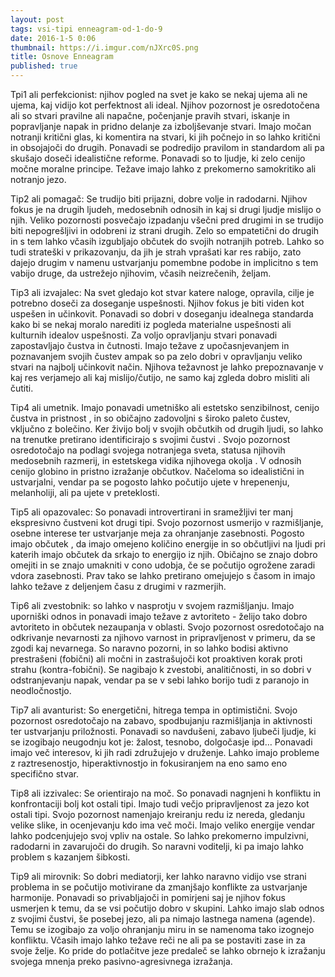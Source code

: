 ```yaml
---
layout: post
tags: vsi-tipi enneagram-od-1-do-9 
date: 2016-1-5 0:06
thumbnail: https://i.imgur.com/nJXrc0S.png
title: Osnove Enneagram
published: true
---
```


Tpi1 ali perfekcionist: njihov pogled na svet je kako se nekaj ujema ali ne ujema, kaj vidijo kot perfektnost ali ideal. Njihov pozornost je osredotočena ali so stvari pravilne ali napačne, počenjanje pravih stvari, iskanje in popravljanje napak in pridno delanje za izboljševanje stvari. Imajo močan notranji kritični glas, ki komentira na stvari, ki jih počnejo in so lahko kritični in obsojajoči do drugih. Ponavadi se podredijo pravilom in standardom ali pa skušajo doseči idealistične reforme. Ponavadi so to ljudje, ki zelo cenijo močne moralne principe. Težave imajo lahko z prekomerno samokritiko ali notranjo jezo.<!--more-->

Tip2 ali pomagač: Se trudijo biti prijazni, dobre volje in radodarni. Njihov fokus je na drugih ljudeh, medosebnih odnosih in kaj si drugi ljudje mislijo o njih. Veliko pozornosti posvečajo izpadanju všečni pred drugimi in se trudijo biti nepogrešljivi in odobreni iz strani drugih. Zelo so empatetični do drugih in s tem lahko včasih izgubljajo občutek do svojih notranjih potreb. Lahko so tudi strateški v prikazovanju, da jih je strah vprašati kar res rabijo, zato dajejo drugim v namenu ustvarjanju pomembne podobe in implicitno s tem vabijo druge, da ustrežejo njihovim, včasih neizrečenih, željam.

Tip3 ali izvajalec: Na svet gledajo kot stvar katere naloge, opravila, cilje je potrebno doseči za doseganje uspešnosti. Njihov fokus je biti viden kot uspešen in učinkovit. Ponavadi so dobri v doseganju idealnega standarda kako bi se nekaj moralo narediti iz pogleda materialne uspešnosti ali kulturnih idealov uspešnosti. Za voljo opravljanju stvari ponavadi zapostavljajo čustva in čutnosti. Imajo težave z upočasnjevanjem in poznavanjem svojih čustev ampak so pa zelo dobri v opravljanju veliko stvari na najbolj učinkovit način. Njihova težavnost je lahko prepoznavanje v kaj res verjamejo ali kaj mislijo/čutijo, ne samo kaj zgleda dobro misliti ali čutiti.

Tip4 ali umetnik.  Imajo ponavadi umetniško ali estetsko senzibilnost, cenijo čustva in pristnost , in so običajno zadovoljni s široko paleto čustev, vključno z bolečino. Ker živijo bolj  v svojih občutkih od drugih ljudi, so lahko na trenutke pretirano identificirajo s svojimi čustvi . Svojo pozornost osredotočajo na podlagi svojega notranjega sveta, statusa njihovih medosebnih razmerij, in estetskega vidika njihovega okolja . V odnosih cenijo globino in pristno izražanje občutkov. Načeloma so idealistični in ustvarjalni, vendar pa se pogosto lahko počutijo ujete v hrepenenju, melanholiji, ali pa ujete v preteklosti.

Tip5 ali opazovalec: So ponavadi introvertirani in sramežljivi ter manj ekspresivno čustveni kot drugi tipi. Svojo pozornost usmerijo v razmišljanje, osebne interese ter ustvarjanje meja za ohranjanje zasebnosti. Pogosto imajo občutek , da imajo omejeno količino energije in so občutljivi na ljudi pri katerih imajo občutek da srkajo to energijo iz njih. Običajno se znajo dobro omejiti in se znajo umakniti v cono udobja, če se počutijo ogrožene zaradi vdora zasebnosti. Prav tako se lahko pretirano omejujejo s časom in imajo lahko težave z deljenjem času z drugimi v razmerjih.

Tip6 ali zvestobnik: so lahko v nasprotju v svojem razmišljanju. Imajo uporniški odnos in ponavadi imajo težave z avtoriteto - želijo tako dobro avtoriteto in občutek nezaupanja v oblasti. Svojo pozornost osredotočajo na odkrivanje nevarnosti za njihovo varnost in pripravljenost v primeru, da se zgodi kaj nevarnega. So naravno pozorni, in so lahko bodisi aktivno prestrašeni (fobični) ali močni in zastrašujoči kot proaktiven korak proti strahu (kontra-fobični). Se nagibajo k zvestobi, analitičnosti, in so dobri v odstranjevanju napak, vendar pa se v sebi lahko borijo tudi z paranojo in neodločnostjo.

Tip7 ali avanturist: So energetični, hitrega tempa in optimistični. Svojo pozornost osredotočajo na zabavo, spodbujanju razmišljanja in aktivnosti ter ustvarjanju priložnosti. Ponavadi so navdušeni, zabavo ljubeči ljudje, ki se izogibajo neugodnju kot je: žalost, tesnobo, dolgočasje ipd… Ponavadi imajo več interesov, ki jih radi združujejo v druženje. Lahko imajo probleme z raztresenostjo, hiperaktivnostjo in fokusiranjem na eno samo eno specifično stvar.

Tip8 ali izzivalec: Se orientirajo na moč. So ponavadi nagnjeni h konfliktu in konfrontaciji bolj kot ostali tipi. Imajo tudi večjo pripravljenost za jezo kot ostali tipi. Svojo pozornost namenjajo kreiranju redu iz nereda, gledanju velike slike, in ocenjevanju kdo ima več moči. Imajo veliko energije vendar lahko podcenjujejo svoj vpliv na ostale. So lahko prekomerno impulzivni, radodarni in zavarujoči do drugih. So naravni voditelji, ki pa imajo lahko problem s kazanjem šibkosti.

Tip9 ali mirovnik: So dobri mediatorji, ker lahko naravno vidijo vse strani problema in se počutijo motivirane da zmanjšajo konflikte za ustvarjanje harmonije. Ponavadi so privabljajoči in pomirjeni saj je njihov fokus usmerjen k temu, da se vsi počutijo dobro v skupini. Lahko imajo slab odnos z svojimi čustvi, še posebej jezo, ali pa nimajo lastnega namena (agende). Temu se izogibajo za voljo ohranjanju miru in se namenoma tako izognejo konfliktu. Včasih imajo lahko težave reči ne ali pa se postaviti zase in za svoje želje. Ko pride do potlačitve jeze predaleč se lahko obrnejo k izražanju svojega mnenja preko pasivno-agresivnega izražanja.
